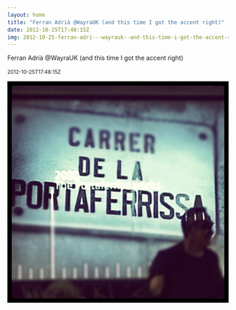 ```yaml
---
layout: home
title: "Ferran Adrià @WayraUK (and this time I got the accent right)"
date: 2012-10-25T17:48:15Z
img: 2012-10-25-ferran-adri---wayrauk--and-this-time-i-got-the-accent-right-.jpg
---
```


Ferran Adrià @WayraUK (and this time I got the accent right)

<small>2012-10-25T17:48:15Z</small>

![Ferran Adrià @WayraUK (and this time I got the accent right)](2012-10-25-ferran-adri---wayrauk--and-this-time-i-got-the-accent-right-.jpg)
